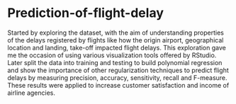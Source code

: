 # Prediction-of-flight-delay
Started by exploring the dataset, with the aim of understanding properties of the delays registered by flights like how the origin airport, geographical location and landing, take-off impacted flight delays. This exploration gave me the occasion of using various visualization tools offered by RStudio. Later split the data into training and testing to build polynomial regression and show the importance of other regularization techniques to predict flight delays by measuring precision, accuracy, sensitivity, recall and F-measure. These results were applied to increase customer satisfaction and income of airline agencies.
